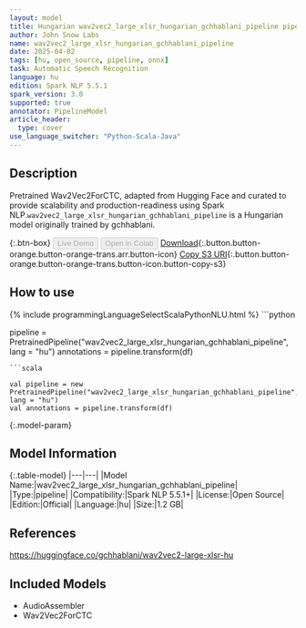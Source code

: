 ```yaml
---
layout: model
title: Hungarian wav2vec2_large_xlsr_hungarian_gchhablani_pipeline pipeline Wav2Vec2ForCTC from gchhablani
author: John Snow Labs
name: wav2vec2_large_xlsr_hungarian_gchhablani_pipeline
date: 2025-04-02
tags: [hu, open_source, pipeline, onnx]
task: Automatic Speech Recognition
language: hu
edition: Spark NLP 5.5.1
spark_version: 3.0
supported: true
annotator: PipelineModel
article_header:
  type: cover
use_language_switcher: "Python-Scala-Java"
---
```


## Description

Pretrained Wav2Vec2ForCTC, adapted from Hugging Face and curated to provide scalability and production-readiness using Spark NLP.`wav2vec2_large_xlsr_hungarian_gchhablani_pipeline` is a Hungarian model originally trained by gchhablani.

{:.btn-box}
<button class="button button-orange" disabled>Live Demo</button>
<button class="button button-orange" disabled>Open in Colab</button>
[Download](https://s3.amazonaws.com/auxdata.johnsnowlabs.com/public/models/wav2vec2_large_xlsr_hungarian_gchhablani_pipeline_hu_5.5.1_3.0_1743603498397.zip){:.button.button-orange.button-orange-trans.arr.button-icon}
[Copy S3 URI](s3://auxdata.johnsnowlabs.com/public/models/wav2vec2_large_xlsr_hungarian_gchhablani_pipeline_hu_5.5.1_3.0_1743603498397.zip){:.button.button-orange.button-orange-trans.button-icon.button-copy-s3}

## How to use



<div class="tabs-box" markdown="1">
{% include programmingLanguageSelectScalaPythonNLU.html %}
```python

pipeline = PretrainedPipeline("wav2vec2_large_xlsr_hungarian_gchhablani_pipeline", lang = "hu")
annotations =  pipeline.transform(df)   

```
```scala

val pipeline = new PretrainedPipeline("wav2vec2_large_xlsr_hungarian_gchhablani_pipeline", lang = "hu")
val annotations = pipeline.transform(df)

```
</div>

{:.model-param}
## Model Information

{:.table-model}
|---|---|
|Model Name:|wav2vec2_large_xlsr_hungarian_gchhablani_pipeline|
|Type:|pipeline|
|Compatibility:|Spark NLP 5.5.1+|
|License:|Open Source|
|Edition:|Official|
|Language:|hu|
|Size:|1.2 GB|

## References

https://huggingface.co/gchhablani/wav2vec2-large-xlsr-hu

## Included Models

- AudioAssembler
- Wav2Vec2ForCTC
